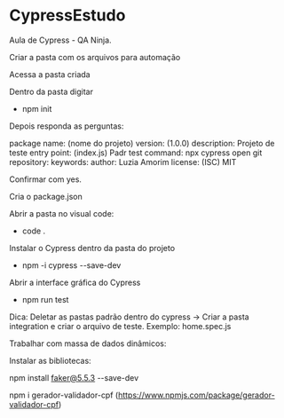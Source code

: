 # CypressEstudo
Aula de Cypress - QA Ninja.

Criar a pasta com os arquivos para automação

Acessa a pasta criada

Dentro da pasta digitar

 - npm init

Depois responda as  perguntas:

package name: (nome do projeto)
version: (1.0.0)
description: Projeto de teste
entry point: (index.js) Padr
test command: npx cypress open
git repository:
keywords:
author: Luzia Amorim
license: (ISC) MIT


Confirmar com yes.

Cria o package.json

Abrir a pasta no visual code: 

 - code .

Instalar o Cypress dentro da pasta do projeto

 - npm -i cypress --save-dev

Abrir a interface gráfica do Cypress
 
 - npm run test

 Dica: Deletar as pastas padrão dentro do cypress -> Criar a pasta integration e criar o arquivo de teste. Exemplo: home.spec.js

 Trabalhar com massa de dados dinâmicos:

 Instalar as bibliotecas:

 npm install faker@5.5.3 --save-dev

 npm i gerador-validador-cpf (https://www.npmjs.com/package/gerador-validador-cpf)



